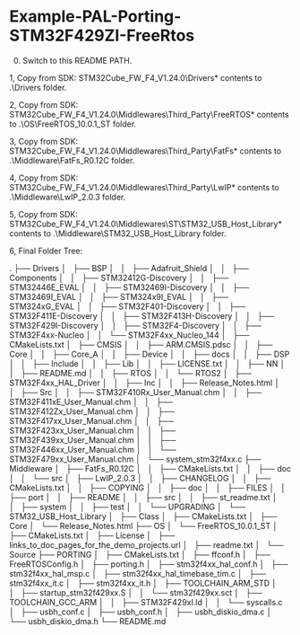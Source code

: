 # Example-PAL-Porting-STM32F429ZI-FreeRtos

0. Switch to this README PATH.

1, Copy from SDK: STM32Cube_FW_F4_V1.24.0\Drivers\* contents to .\Drivers folder. 

2, Copy from SDK: STM32Cube_FW_F4_V1.24.0\Middlewares\Third_Party\FreeRTOS\* contents to .\OS\FreeRTOS_10.0.1_ST folder.

3, Copy from SDK: 
STM32Cube_FW_F4_V1.24.0\Middlewares\Third_Party\FatFs\* contents to .\Middleware\FatFs_R0.12C folder.

4, Copy from SDK:
STM32Cube_FW_F4_V1.24.0\Middlewares\Third_Party\LwIP\* contents to .\Middleware\LwIP_2.0.3 folder.

5, Copy from SDK: 
STM32Cube_FW_F4_V1.24.0\Middlewares\ST\STM32_USB_Host_Library\* contents to .\Middleware\STM32_USB_Host_Library folder.

6, Final Folder Tree:

.
├── Drivers
│   ├── BSP
│   │   ├── Adafruit_Shield
│   │   ├── Components
│   │   ├── STM32412G-Discovery
│   │   ├── STM32446E_EVAL
│   │   ├── STM32469I-Discovery
│   │   ├── STM32469I_EVAL
│   │   ├── STM324x9I_EVAL
│   │   ├── STM324xG_EVAL
│   │   ├── STM32F401-Discovery
│   │   ├── STM32F411E-Discovery
│   │   ├── STM32F413H-Discovery
│   │   ├── STM32F429I-Discovery
│   │   ├── STM32F4-Discovery
│   │   ├── STM32F4xx-Nucleo
│   │   └── STM32F4xx_Nucleo_144
│   ├── CMakeLists.txt
│   ├── CMSIS
│   │   ├── ARM.CMSIS.pdsc
│   │   ├── Core
│   │   ├── Core_A
│   │   ├── Device
│   │   ├── docs
│   │   ├── DSP
│   │   ├── Include
│   │   ├── Lib
│   │   ├── LICENSE.txt
│   │   ├── NN
│   │   ├── README.md
│   │   ├── RTOS
│   │   └── RTOS2
│   ├── STM32F4xx_HAL_Driver
│   │   ├── Inc
│   │   ├── Release_Notes.html
│   │   ├── Src
│   │   ├── STM32F410Rx_User_Manual.chm
│   │   ├── STM32F411xE_User_Manual.chm
│   │   ├── STM32F412Zx_User_Manual.chm
│   │   ├── STM32F417xx_User_Manual.chm
│   │   ├── STM32F423xx_User_Manual.chm
│   │   ├── STM32F439xx_User_Manual.chm
│   │   ├── STM32F446xx_User_Manual.chm
│   │   └── STM32F479xx_User_Manual.chm
│   └── system_stm32f4xx.c
├── Middleware
│   ├── FatFs_R0.12C
│   │   ├── CMakeLists.txt
│   │   ├── doc
│   │   └── src
│   ├── LwIP_2.0.3
│   │   ├── CHANGELOG
│   │   ├── CMakeLists.txt
│   │   ├── COPYING
│   │   ├── doc
│   │   ├── FILES
│   │   ├── port
│   │   ├── README
│   │   ├── src
│   │   ├── st_readme.txt
│   │   ├── system
│   │   ├── test
│   │   └── UPGRADING
│   └── STM32_USB_Host_Library
│       ├── Class
│       ├── CMakeLists.txt
│       ├── Core
│       └── Release_Notes.html
├── OS
│   └── FreeRTOS_10.0.1_ST
│       ├── CMakeLists.txt
│       ├── License
│       ├── links_to_doc_pages_for_the_demo_projects.url
│       ├── readme.txt
│       └── Source
├── PORTING
│   ├── CMakeLists.txt
│   ├── ffconf.h
│   ├── FreeRTOSConfig.h
│   ├── porting.h
│   ├── stm32f4xx_hal_conf.h
│   ├── stm32f4xx_hal_msp.c
│   ├── stm32f4xx_hal_timebase_tim.c
│   ├── stm32f4xx_it.c
│   ├── stm32f4xx_it.h
│   ├── TOOLCHAIN_ARM_STD
│   │   ├── startup_stm32f429xx.S
│   │   └── stm32f429xx.sct
│   ├── TOOLCHAIN_GCC_ARM
│   │   ├── STM32F429xI.ld
│   │   └── syscalls.c
│   ├── usbh_conf.c
│   ├── usbh_conf.h
│   ├── usbh_diskio_dma.c
│   └── usbh_diskio_dma.h
└── README.md

